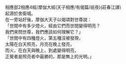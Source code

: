 相應部2相應4經/摩伽大經(天子相應/有偈篇/祇夜)(莊春江譯)  
起源於舍衛城。  
在一旁站好後，摩伽大天子以偈頌對世尊說：  
「世間中有多少燈火，經由它們而世間變得明亮？  
我們來問世尊，我們應該如何理解它？」  
「世間中有四種燈火，第五種沒被發現，  
太陽在白天照亮，月亮在晚上發亮，  
而火，在白天與晚上，到處變得明亮，  
正覺者是照亮者中最勝的，那是無上的光明。」  
  
  
